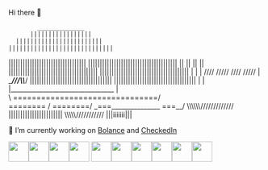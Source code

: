 Hi there 👋
<!-- 
**dialloflatno/dialloflatno** is a ✨ _special_ ✨ repository because its `README.md` (this file) appears on your GitHub profile.
Here are some ideas to get you started: -->

            _____________
          |||||||||||||||||
      ||||||||||||||||||||||||
    ||||||||||||||||||||||||||||| 
  |||||||||||||||||||||||||||||||||
||||||||||||||||||||||||||||||||||||||
||                                  ||
||                                  ||
||||||||||||||||||||||||||||||||||||||
||||||||||||||||||||||||||||||||||||||
|                                    |
|  ////  /////          ////  /////  |
 \______________///\\\\_____________/
 |||||||||||||||||||||||||||||||||||
 |||||||||||||||||||||||||||||||||||
 |                                 |
 |________________________________ |                              
  \ ===============================/                           
    \========     \/      ========/
      \_===_______________ ===__/
       \\\\\\\\\\\\/////////////
        |||||||||||||||||||||||
         \\\\\\\\\\///////////
             |||iiiiiii||| 
 

🔭 I’m currently working on [Bolance](https://github.com/dialloflatno/bolance-app) and [CheckedIn](https://github.com/dialloflatno/Checkin)
<!-- - 🌱 I’m currently learning ...
- 👯 I’m looking to collaborate on ...
- 🤔 I’m looking for help with ...
- 💬 Ask me about ...
- 📫 How to reach me: ...
- 😄 Pronouns: ...
- ⚡ Fun fact: ... -->

<img src="https://cdn.jsdelivr.net/gh/devicons/devicon/icons/figma/figma-original.svg"  height='40' /><img src="https://cdn.jsdelivr.net/gh/devicons/devicon/icons/nodejs/nodejs-plain-wordmark.svg" height='40'/><img src="https://cdn.jsdelivr.net/gh/devicons/devicon/icons/css3/css3-plain.svg" height ='40'/><img src="https://cdn.jsdelivr.net/gh/devicons/devicon/icons/ruby/ruby-plain-wordmark.svg" height ='40'/>
<img src="https://cdn.jsdelivr.net/gh/devicons/devicon/icons/javascript/javascript-plain.svg" height ='40' /><img src="https://cdn.jsdelivr.net/gh/devicons/devicon/icons/photoshop/photoshop-line.svg"  height='40' /><img src="https://cdn.jsdelivr.net/gh/devicons/devicon/icons/postgresql/postgresql-original.svg" height='40' /><img src="https://cdn.jsdelivr.net/gh/devicons/devicon/icons/vscode/vscode-plain.svg" height='40' /><img src="https://cdn.jsdelivr.net/gh/devicons/devicon/icons/illustrator/illustrator-line.svg"  height='40'/><img src="https://cdn.jsdelivr.net/gh/devicons/devicon/icons/html5/html5-plain.svg" height='40'/>









